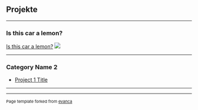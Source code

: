 ## Projekte

---

### Is this car a lemon?

[Is this car a lemon?](https://github.com/Sharif-El-Masry/is-this-car-a-lemon/blob/main/project%20lemon.ipynb)
<img src="images/dummy_thumbnail.jpg?raw=true"/>



---

### Category Name 2

- [Project 1 Title](http://example.com/)


---




---
<p style="font-size:11px">Page template forked from <a href="https://github.com/evanca/quick-portfolio">evanca</a></p>
<!-- Remove above link if you don't want to attibute -->
